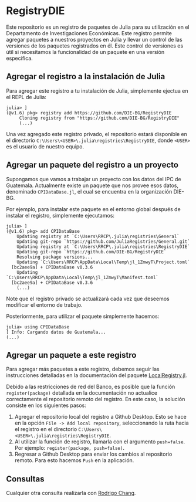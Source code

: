 # RegistryDIE

Este repositorio es un registro de paquetes de Julia para su utilización en el Departamento de Investigaciones Económicas. Este registro permite agregar paquetes a nuestros proyectos en Julia y llevar un control de las versiones de los paquetes registrados en él. Este control de versiones es útil si necesitamos la funcionalidad de un paquete en una versión específica. 

## Agregar el registro a la instalación de Julia
Para agregar este registro a tu instalación de Julia, simplemente ejectua en el REPL de Julia: 

```julia-repl
julia> ]
(@v1.6) pkg> registry add https://github.com/DIE-BG/RegistryDIE
     Cloning registry from "https://github.com/DIE-BG/RegistryDIE"
     (...)
```

Una vez agregado este registro privado, el repositorio estará disponible en el directorio `C:\Users\<USER>\.julia\registries\RegistryDIE`, donde `<USER>` es el usuario de nuestro equipo. 

## Agregar un paquete del registro a un proyecto

Supongamos que vamos a trabajar un proyecto con los datos del IPC de Guatemala. Actualmente existe un paquete que nos provee esos datos, denominado `CPIDataBase.jl`, el cual se encuentra en la organización DIE-BG. 

Por ejemplo, para instalar este paquete en el entorno global después de instalar el registro, simplemente ejecutamos: 

```julia-repl
julia> ]
(@v1.6) pkg> add CPIDataBase
    Updating registry at `C:\Users\RRCP\.julia\registries\General`
    Updating git-repo `https://github.com/JuliaRegistries/General.git`
    Updating registry at `C:\Users\RRCP\.julia\registries\RegistryDIE`
    Updating git-repo `https://github.com/DIE-BG/RegistryDIE`
    Resolving package versions...
    Updating `C:\Users\RRCP\AppData\Local\Temp\jl_1ZmwyT\Project.toml`
  [bc2aee9a] + CPIDataBase v0.3.6
    Updating `C:\Users\RRCP\AppData\Local\Temp\jl_1ZmwyT\Manifest.toml`
  [bc2aee9a] + CPIDataBase v0.3.6
    (...)
```

Note que el registro privado se actualizará cada vez que deseemos modificar el entorno de trabajo.

Posteriormente, para utilizar el paquete simplemente hacemos: 

```julia-repl
julia> using CPIDataBase
[ Info: Cargando datos de Guatemala...
(...)
```

## Agregar un paquete a este registro

Para agregar más paquetes a este registro, debemos seguir las instrucciones detalladas en la documentación del paquete [LocalRegistry.jl](https://github.com/GunnarFarneback/LocalRegistry.jl#register-a-package). 

Debido a las restricciones de red del Banco, es posible que la función `register(package)` detallada en la documentación no actualice correctamente el repositorio remoto del registro. En este caso, la solución consiste en los siguientes pasos: 

1. Agregar el repositorio local del registro a Github Desktop. Esto se hace en la opción `File -> Add local repository`, seleccionando la ruta hacia el registro en el directorio `C:\Users\<USER>\.julia\registries\RegistryDIE`.
2. Al utilizar la función de registro, llamarla con el argumento `push=false`. Por ejemplo: `register(package, push=false)`. 
3. Regresar a Github Desktop para enviar los cambios al repositorio remoto. Para esto hacemos `Push` en la aplicación. 

## Consultas

Cualquier otra consulta realizarla con [Rodrigo Chang](mailto:rrcp@banguat.gob.gt).